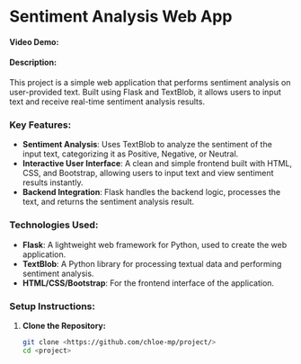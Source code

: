 # Sentiment Analysis Web App
#### Video Demo: <URL HERE>
#### Description:
This project is a simple web application that performs sentiment analysis on user-provided text. Built using Flask and TextBlob, it allows users to input text and receive real-time sentiment analysis results.

### Key Features:
- **Sentiment Analysis**: Uses TextBlob to analyze the sentiment of the input text, categorizing it as Positive, Negative, or Neutral.
- **Interactive User Interface**: A clean and simple frontend built with HTML, CSS, and Bootstrap, allowing users to input text and view sentiment results instantly.
- **Backend Integration**: Flask handles the backend logic, processes the text, and returns the sentiment analysis result.

### Technologies Used:
- **Flask**: A lightweight web framework for Python, used to create the web application.
- **TextBlob**: A Python library for processing textual data and performing sentiment analysis.
- **HTML/CSS/Bootstrap**: For the frontend interface of the application.

### Setup Instructions:
1. **Clone the Repository:**
   ```bash
   git clone <https://github.com/chloe-mp/project/>
   cd <project>
